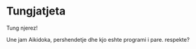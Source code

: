 # Tungjatjeta
Tung njerez!

Une jam Aikidoka, pershendetje dhe kjo eshte programi i pare.
respekte?
